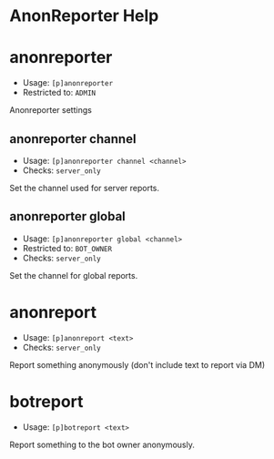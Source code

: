 # AnonReporter Help

# anonreporter
 - Usage: `[p]anonreporter `
 - Restricted to: `ADMIN`

Anonreporter settings

## anonreporter channel
 - Usage: `[p]anonreporter channel <channel> `
 - Checks: `server_only`

Set the channel used for server reports.

## anonreporter global
 - Usage: `[p]anonreporter global <channel> `
 - Restricted to: `BOT_OWNER`
 - Checks: `server_only`

Set the channel for global reports.

# anonreport
 - Usage: `[p]anonreport <text> `
 - Checks: `server_only`

Report something anonymously (don't include text to report via DM)

# botreport
 - Usage: `[p]botreport <text> `

Report something to the bot owner anonymously.

